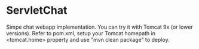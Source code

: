 # ServletChat
Simpe chat webapp implementation. You can try it with Tomcat 9x (or lower versions). Refer to pom.xml, setup your Tomcat homepath in <tomcat.home> property and use "mvn clean package" to deploy.
